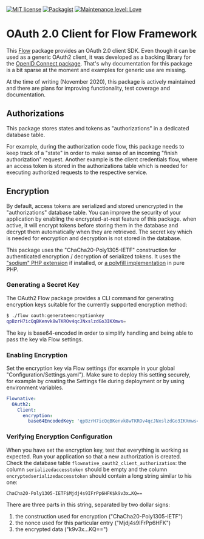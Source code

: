 [![MIT license](http://img.shields.io/badge/license-MIT-brightgreen.svg)](http://opensource.org/licenses/MIT)
[![Packagist](https://img.shields.io/packagist/v/flownative/oauth2-client.svg)](https://packagist.org/packages/flownative/oauth2-client)
[![Maintenance level: Love](https://img.shields.io/badge/maintenance-%E2%99%A1%E2%99%A1%E2%99%A1-ff69b4.svg)](https://www.flownative.com/en/products/open-source.html)

# OAuth 2.0 Client for Flow Framework

This [Flow](https://flow.neos.io) package provides an OAuth 2.0 client
SDK. Even though it can be used as a generic OAuth2 client, it was
developed as a backing library for the
[OpenID Connect package](https://github.com/flownative/flow-openidconnect-client).
That's why documentation for this package is a bit sparse at the moment
and examples for generic use are missing.

At the time of writing (November 2020), this package is actively
maintained and there are plans for improving functionality, test
coverage and documentation.

## Authorizations

This package stores states and tokens as "authorizations" in a dedicated
database table.  

For example, during the authorization code flow, this package needs to
keep track of a "state" in order to make sense of an incoming "finish
authorization" request. Another example is the client credentials flow,
where an access token is stored in the authorizations table which is
needed for executing authorized requests to the respective service.

## Encryption

By default, access tokens are serialized and stored unencrypted in the
"authorizations" database table. You can improve the security of your
application by enabling the encrypted-at-rest feature of this package.
when active, it will encrypt tokens before storing them in the database
and decrypt them automatically when they are retrieved. The secret key
which is needed for encryption and decryption is not stored in the
database.

This package uses the "ChaCha20-Poly1305-IETF" construction for
authenticated encryption / decryption of serialized tokens. It uses the
["sodium" PHP extension](https://www.php.net/sodium) if installed, or
[a polyfill implementation](https://packagist.org/packages/paragonie/sodium_compat)
in pure PHP.

### Generating a Secret Key

The OAuth2 Flow package provides a CLI command for generating encryption
keys suitable for the currently supported encryption method:

```bash
$ ./flow oauth:generateencryptionkey
qpBzrH7icQqBKenvk8wTKROv4qcJNxslzdGo3IKXmws=
```

The key is base64-encoded in order to simplify handling and being able
to pass the key via Flow settings.

### Enabling Encryption

Set the encryption key via Flow settings (for example in your global
"Configuration/Settings.yaml"). Make sure to deploy this setting
securely, for example by creating the Settings file during deployment or
by using environment variables.

```yaml
Flownative:
  OAuth2:
    Client:
      encryption:
        base64EncodedKey: 'qpBzrH7icQqBKenvk8wTKROv4qcJNxslzdGo3IKXmws='
```

### Verifying Encryption Configuration

When you have set the encryption key, test that everything is working as
expected. Run your application so that a new authorization is created.
Check the database table `flownative_oauth2_client_authorization`: the
column `serializedaccesstoken` should be empty and the column
`encryptedserializedaccesstoken` should contain a long string similar to
his one:

```
ChaCha20-Poly1305-IETF$Mjdj4s9IFrPp6HFK$k9v3x…KQ==
```

There are three parts in this string, separated by two dollar signs:

1. the construction used for encryption ("ChaCha20-Poly1305-IETF")
2. the nonce used for this particular entry ("Mjdj4s9IFrPp6HFK")
3. the encrypted data ("k9v3x…KQ==")
